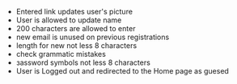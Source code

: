 - Entered link updates user's picture
- User is allowed to update name
- 200 characters are allowed to enter
- new email is unused on previous registrations
- length for new not less 8 characters
- сheck grammatic mistakes
- зassword symbols not less 8 characters
- User is Logged out and redirected to the Home page as guesed
```
